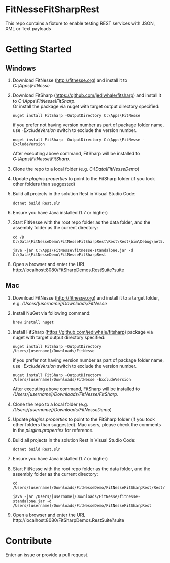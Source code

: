 # FitNesseFitSharpRest
This repo contains a fixture to enable testing REST services with JSON, XML or Text payloads

# Getting Started
## Windows 
1. Download FitNesse (http://fitnesse.org) and install it to <I>C:\Apps\FitNesse</I>
2. Download FitSharp (https://github.com/jediwhale/fitsharp) and install it to <I>C:\Apps\FitNesse\FitSharp</I>.
   <br />Or install the package via nuget with target output directory specified:
   ```
   nuget install FitSharp -OutputDirectory C:\Apps\FitNesse
   ```
   if you prefer not having version number as part of package folder name, use <I>-ExcludeVersion</I> switch to exclude the version number.
   
   ```
   nuget install FitSharp -OutputDirectory C:\Apps\FitNesse -ExcludeVersion
   ```
   After executing above command, FitSharp will be installed to <I>C:\Apps\FitNesse\FitSharp</I>.
   
3. Clone the repo to a local folder (e.g. <I>C:\Data\FitNesseDemo</I>)
4. Update <I>plugins.properties</I> to point to the FitSharp folder (if you took other folders than suggested)
5. Build all projects in the solution Rest in Visual Studio Code:
   ```
   dotnet build Rest.sln
   ```
6. Ensure you have Java installed (1.7 or higher)
7. Start FitNesse with the root repo folder as the data folder, and the assembly folder as the current directory:

	```
	cd /D C:\Data\FitNesseDemo\FitNesseFitSharpRest\Rest\Rest\bin\Debug\net5.0

	java -jar C:\Apps\FitNesse\fitnesse-standalone.jar -d C:\Data\FitNesseDemo\FitNesseFitSharpRest
	```
    
8. Open a browser and enter the URL http://localhost:8080/FitSharpDemos.RestSuite?suite

## Mac
1. Download FitNesse (http://fitnesse.org) and install it to a target folder, e.g. <I>/Users/[username]/Downloads/FitNesse</I>
2. Install NuGet via following command:
	```
	brew install nuget
	```
3. Install FitSharp (https://github.com/jediwhale/fitsharp) package via nuget with target output directory specified:
   ```
   nuget install FitSharp -OutputDirectory /Users/[username]/Downloads/FitNesse
   ```
   if you prefer not having version number as part of package folder name, use <I>-ExcludeVersion</I> switch to exclude the version number.
   
   ```
   nuget install FitSharp -OutputDirectory /Users/[username]/Downloads/FitNesse -ExcludeVersion
   ```
   After executing above command, FitSharp will be installed to <I>/Users/[username]/Downloads/FitNesse/FitSharp</I>.
   
3. Clone the repo to a local folder (e.g. <I>/Users/[username]/Downloads/FitNesseDemo</I>)
4. Update <I>plugins.properties</I> to point to the FitSharp folder (if you took other folders than suggested). Mac users, please check the comments in the <I>plugins.properties</I> for reference.
5. Build all projects in the solution Rest in Visual Studio Code:
   ```
   dotnet build Rest.sln
   ```
7. Ensure you have Java installed (1.7 or higher)
8. Start FitNesse with the root repo folder as the data folder, and the assembly folder as the current directory:

	```
	cd /Users/[username]/Downloads/FitNesseDemo/FitNesseFitSharpRest/Rest/Rest/bin/Debug/net5.0

	java -jar /Users/[username]/Downloads/FitNesse/fitnesse-standalone.jar -d /Users/[username]/Downloads/FitNesseDemo/FitNesseFitSharpRest
	```
    
8. Open a browser and enter the URL http://localhost:8080/FitSharpDemos.RestSuite?suite
# Contribute
Enter an issue or provide a pull request.
